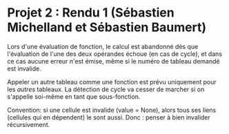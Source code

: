 # Projet 2 : Rendu 1 (Sébastien Michelland et Sébastien Baumert)

Lors d'une évaluation de fonction, le calcul est abandonné dès que l'évaluation
de l'une des deux opérandes échoue (en cas de cycle), et dans ce cas aucune
erreur n'est émise, même si le numéro de tableau demandé est invalide.

Appeler un autre tableau comme une fonction est prévu uniquement pour les
*autres* tableaux. La détection de cycle va cesser de marcher si on s'appelle
soi-même en tant que sous-fonction.

Convention: si une cellule est invalide (value = None), alors tous ses liens
(cellules qui en dépendent) le sont aussi. Donc : penser à bien invalider
récursivement.
